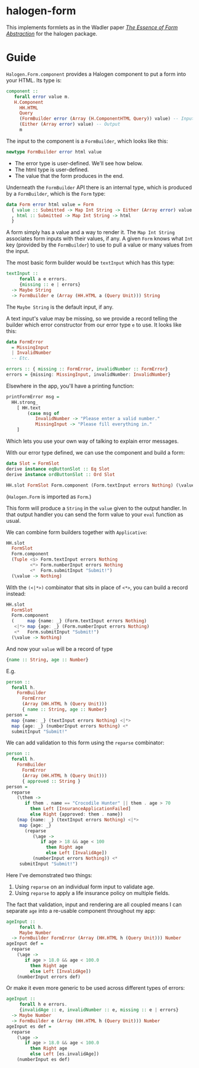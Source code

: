 # halogen-form

This implements formlets as in the Wadler paper
[_The Essence of Form Abstraction_](http://homepages.inf.ed.ac.uk/slindley/papers/formlets-essence.pdf)
for the halogen package.

# Guide

`Halogen.Form.component` provides a Halogen component to put a form
into your HTML. Its type is:

```haskell
component ::
   forall error value m.
   H.Component
     HH.HTML
     Query
     (FormBuilder error (Array (H.ComponentHTML Query)) value) -- Input
     (Either (Array error) value) -- Output
     m
```

The input to the component is a `FormBuilder`, which looks like this:

``` haskell
newtype FormBuilder error html value
```

* The error type is user-defined. We'll see how below.
* The html type is user-defined.
* The value that the form produces in the end.

Underneath the `FormBuilder` API there is an internal type, which is
produced by a `FormBuilder`, which is the `Form` type:

``` haskell
data Form error html value = Form
  { value :: Submitted -> Map Int String -> Either (Array error) value
  , html :: Submitted -> Map Int String -> html
  }
```

A form simply has a value and a way to render it. The `Map Int String`
associates form inputs with their values, if any. A given `Form` knows
what `Int` key (provided by the `FormBuilder`) to use to pull a value
or many values from the input.

The most basic form builder would be `textInput` which has this type:

```haskell
textInput ::
     forall a e errors.
     {missing :: e | errors}
  -> Maybe String
  -> FormBuilder e (Array (HH.HTML a (Query Unit))) String
```

The `Maybe String` is the default input, if any.

A text input's value may be missing, so we provide a record telling
the builder which error constructor from our error type `e` to use. It
looks like this:

``` haskell
data FormError
  = MissingInput
  | InvalidNumber
  -- Etc.

errors :: { missing :: FormError, invalidNumber :: FormError}
errors = {missing: MissingInput, invalidNumber: InvalidNumber}
```

Elsewhere in the app, you'll have a printing function:

``` haskell
printFormError msg =
  HH.strong_
    [ HH.text
        (case msg of
           InvalidNumber -> "Please enter a valid number."
           MissingInput -> "Please fill everything in."
    ]
```

Which lets you use your own way of talking to explain error messages.

With our error type defined, we can use the component and build a
form:

``` haskell
data Slot = FormSlot
derive instance eqButtonSlot :: Eq Slot
derive instance ordButtonSlot :: Ord Slot

HH.slot FormSlot Form.component (Form.textInput errors Nothing) (\value -> Nothing)
```

(`Halogen.Form` is imported as `Form`.)

This form will produce a `String` in the `value` given to the output
handler. In that output handler you can send the form value to your
`eval` function as usual.

We can combine form builders together with `Applicative`:

```haskell
HH.slot
  FormSlot
  Form.component
  (Tuple <$> Form.textInput errors Nothing
         <*> Form.numberInput errors Nothing
         <*  Form.submitInput "Submit!")
  (\value -> Nothing)
```

With the `(<|*>)` combinator that sits in place of `<*>`, you can
build a record instead:

```haskell
HH.slot
  FormSlot
  Form.component
  (     map {name: _} (Form.textInput errors Nothing)
   <|*> map {age: _} (Form.numberInput errors Nothing)
   <*   Form.submitInput "Submit!")
  (\value -> Nothing)
```

And now your `value` will be a record of type

``` haskell
{name :: String, age :: Number}
```

E.g.

```haskell
person ::
  forall h.
    FormBuilder
      FormError
      (Array (HH.HTML h (Query Unit)))
      { name :: String, age :: Number}
person =
  map {name: _} (textInput errors Nothing) <|*>
  map {age: _} (numberInput errors Nothing) <*
  submitInput "Submit!"
```

We can add validation to this form using the `reparse` combinator:

``` haskell
person ::
  forall h.
    FormBuilder
      FormError
      (Array (HH.HTML h (Query Unit)))
      { approved :: String }
person =
  reparse
    (\them ->
       if them . name == "Crocodile Hunter" || them . age > 70
         then Left [InsuranceApplicationFailed]
         else Right {approved: them . name})
    (map {name: _} (textInput errors Nothing) <|*>
     map {age: _}
       (reparse
          (\age ->
             if age > 18 && age < 100
               then Right age
               else Left [InvalidAge])
          (numberInput errors Nothing)) <*
     submitInput "Submit!")
```

Here I've demonstrated two things:

1. Using `reparse` on an individual form input to validate age.
2. Using `reparse` to apply a life insurance policy on multiple
   fields.

The fact that validation, input and rendering are all coupled means I
can separate `age` into a re-usable component throughout my app:

```haskell
ageInput ::
     forall h.
     Maybe Number
  -> FormBuilder FormError (Array (HH.HTML h (Query Unit))) Number
ageInput def =
  reparse
    (\age ->
       if age > 18.0 && age < 100.0
         then Right age
         else Left [InvalidAge])
    (numberInput errors def)
```

Or make it even more generic to be used across different types of
errors:

``` haskell
ageInput ::
     forall h e errors.
     {invalidAge :: e, invalidNumber :: e, missing :: e | errors}
  -> Maybe Number
  -> FormBuilder e (Array (HH.HTML h (Query Unit))) Number
ageInput es def =
  reparse
    (\age ->
       if age > 18.0 && age < 100.0
         then Right age
         else Left [es.invalidAge])
    (numberInput es def)
```
